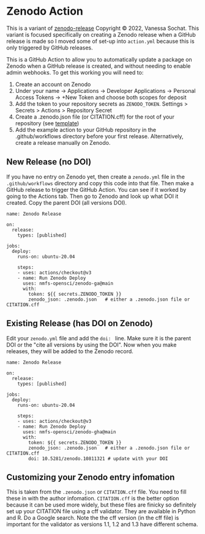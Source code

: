 # Zenodo Action
This is a variant of [zenodo-release](https://github.com/rseng/zenodo-release) Copyright © 2022, Vanessa Sochat. This variant is focused specifically on creating a Zenodo release when a GitHub release is made so I moved some of set-up into `action.yml` because this is only triggered by GitHub releases.

This is a GitHub Action to allow you to automatically update a package on Zenodo
when a GitHub release is created, and without needing to enable admin webhooks. To get this working you will need to:

1. Create an account on Zenodo
2. Under your name -> Applications -> Developer Applications -> Personal Access Tokens -> +New Token and choose both scopes for deposit
3. Add the token to your repository secrets as `ZENODO_TOKEN`. Settings > Secrets > Actions > Repository Secret
4. Create a .zenodo.json file (or CITATION.cff) for the root of your repository (see [template](.zenodo.json))
5. Add the example action to your GitHub repository in the .github/workflows directory before your first release. Alternatively, create a release manually on Zenodo.

## New Release (no DOI)

If you have no entry on Zenodo yet, then create a `zenodo.yml` file in the `.github/workflows` directory and copy this code into that file. Then make a GitHub release to trigger the GitHub Action. You can see if it worked by going to the Actions tab. Then go to Zenodo and look up what DOI it created. Copy the parent DOI (all versions DOI).

```
name: Zenodo Release

on:
  release:
    types: [published]

jobs:
  deploy:
    runs-on: ubuntu-20.04

    steps:
    - uses: actions/checkout@v3
    - name: Run Zenodo Deploy
      uses: nmfs-opensci/zenodo-ga@main
      with:
        token: ${{ secrets.ZENODO_TOKEN }}
        zenodo_json: .zenodo.json   # either a .zenodo.json file or CITATION.cff
```

## Existing Release (has DOI on Zenodo)

Edit your `zenodo.yml` file and add the `doi: ` line. Make sure it is the parent DOI or the "cite all versions by using the DOI". Now when you make releases, they will be added to the Zenodo record.

```
name: Zenodo Release

on:
  release:
    types: [published]

jobs:
  deploy:
    runs-on: ubuntu-20.04

    steps:
    - uses: actions/checkout@v3
    - name: Run Zenodo Deploy
      uses: nmfs-opensci/zenodo-gha@main
      with:
        token: ${{ secrets.ZENODO_TOKEN }}
        zenodo_json: .zenodo.json   # either a .zenodo.json file or CITATION.cff
        doi: 10.5281/zenodo.10811321 # update with your DOI
```

## Customizing your Zenodo entry infomation

This is taken from the `.zenodo.json` or `CITATION.cff` file. You need to fill these in with the author infomation. `CITATION.cff` is the better option because it can be used more widely, but these files are finicky so definitely set up your CITATION file using a cff validator. They are available in Python and R. Do a Google search. Note the the cff version (in the cff file) is important for the validator as versions 1.1, 1.2 and 1.3 have different schema.

